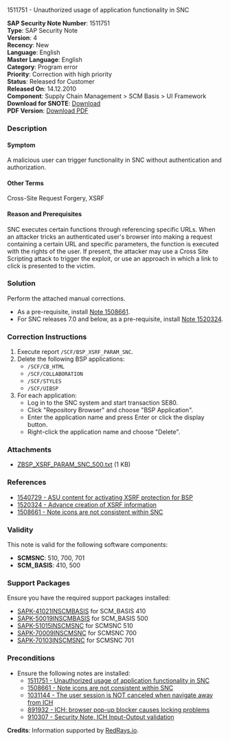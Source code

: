 1511751 - Unauthorized usage of application functionality in SNC

**SAP Security Note Number**: 1511751  
**Type**: SAP Security Note  
**Version**: 4  
**Recency**: New  
**Language**: English  
**Master Language**: English  
**Category**: Program error  
**Priority**: Correction with high priority  
**Status**: Released for Customer  
**Released On**: 14.12.2010  
**Component**: Supply Chain Management > SCM Basis > UI Framework  
**Download for SNOTE**: [Download](https://me.sap.com/note/0040000008958932017)  
**PDF Version**: [Download PDF](https://me.sap.com/sap/support/sfm/notes/print/0001511751?language=en-US&token=87215CDBD33AFBD1DD774D1FEEA52DE3)

### Description

#### Symptom
A malicious user can trigger functionality in SNC without authentication and authorization.

#### Other Terms
Cross-Site Request Forgery, XSRF

#### Reason and Prerequisites
SNC executes certain functions through referencing specific URLs. When an attacker tricks an authenticated user's browser into making a request containing a certain URL and specific parameters, the function is executed with the rights of the user.
If present, the attacker may use a Cross Site Scripting attack to trigger the exploit, or use an approach in which a link to click is presented to the victim.

### Solution
Perform the attached manual corrections.
- As a pre-requisite, install [Note 1508661](https://me.sap.com/note/1508661).
- For SNC releases 7.0 and below, as a pre-requisite, install [Note 1520324](https://me.sap.com/note/1520324).

### Correction Instructions
1. Execute report `/SCF/BSP_XSRF_PARAM_SNC`.
2. Delete the following BSP applications:
   - `/SCF/CB_HTML`
   - `/SCF/COLLABORATION`
   - `/SCF/STYLES`
   - `/SCF/UIBSP`
3. For each application:
   - Log in to the SNC system and start transaction SE80.
   - Click "Repository Browser" and choose "BSP Application".
   - Enter the application name and press Enter or click the display button.
   - Right-click the application name and choose "Delete".

### Attachments
- [ZBSP_XSRF_PARAM_SNC_500.txt](https://me.sap.com/sap/support/sapnotes/public/services/attachment.htm?iv_key=012003146900000401432010&iv_version=0004&iv_guid=B82D5DB56F85C84D9A4ECB021746E1BA) (1 KB)

### References
- [1540729 - ASU content for activating XSRF protection for BSP](https://me.sap.com/note/1540729)
- [1520324 - Advance creation of XSRF information](https://me.sap.com/note/1520324)
- [1508661 - Note icons are not consistent within SNC](https://me.sap.com/note/1508661)

### Validity
This note is valid for the following software components:
- **SCMSNC**: 510, 700, 701
- **SCM_BASIS**: 410, 500

### Support Packages
Ensure you have the required support packages installed:
- [SAPK-41021INSCMBASIS](https://me.sap.com/supportpackage/SAPK-41021INSCMBASIS) for SCM_BASIS 410
- [SAPK-50019INSCMBASIS](https://me.sap.com/supportpackage/SAPK-50019INSCMBASIS) for SCM_BASIS 500
- [SAPK-51015INSCMSNC](https://me.sap.com/supportpackage/SAPK-51015INSCMSNC) for SCMSNC 510
- [SAPK-70009INSCMSNC](https://me.sap.com/supportpackage/SAPK-70009INSCMSNC) for SCMSNC 700
- [SAPK-70103INSCMSNC](https://me.sap.com/supportpackage/SAPK-70103INSCMSNC) for SCMSNC 701

### Preconditions
- Ensure the following notes are installed:
  - [1511751 - Unauthorized usage of application functionality in SNC](https://me.sap.com/note/1511751)
  - [1508661 - Note icons are not consistent within SNC](https://me.sap.com/note/1508661)
  - [1031144 - The user session is NOT canceled when navigate away from ICH](https://me.sap.com/note/1031144)
  - [891932 - ICH: browser pop-up blocker causes locking problems](https://me.sap.com/note/891932)
  - [910307 - Security Note, ICH Input-Output validation](https://me.sap.com/note/910307)

**Credits**: Information supported by [RedRays.io](https://redrays.io).